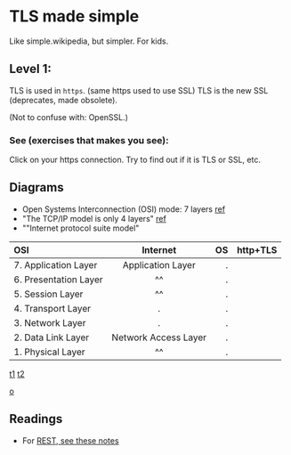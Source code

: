 # TLS made simple
Like simple.wikipedia, but simpler. For kids.
## Level 1:
TLS is used in `https`. (same https used to use SSL)
TLS is the new SSL (deprecates, made obsolete).

(Not to confuse with: OpenSSL.)
### See (exercises that makes you see):
Click on your https connection. Try to find out if it is TLS or SSL, etc.

<!-- You only learn (accept input) when Teaching, or writing (immediately). This will be a Tutorial rather than a text to read. Tutorials are usually made for "immediate" doing.-->

## Diagrams
* Open Systems Interconnection (OSI) mode: 7 layers [ref](https://stackoverflow.com/a/45877078/4374258)
* "The TCP/IP model is only 4 layers" [ref](https://stackoverflow.com/a/45877078/4374258)
* ""Internet protocol suite model"

| OSI                        |    Internet    | OS             | http+TLS | 
| :---                       |     :---:      |           ---: |    ---: | 
| 7. Application Layer       | Application Layer | .           |         |
| 6. Presentation Layer      | ^^              | .             |         |
| 5. Session Layer           | ^^              | .             |         |
| 4. Transport Layer         | .              | .              |         |
| 3. Network Layer           |.               | .        |         |
| 2. Data Link Layer         |  Network Access Layer  | .             |         |
| 1. Physical Layer          | ^^              | .             |         |

[t1](https://docs.github.com/en/get-started/writing-on-github/working-with-advanced-formatting/organizing-information-with-tables)
[t2](https://github.com/jeffreytse/jekyll-spaceship)

[o](https://www.imperva.com/learn/application-security/osi-model/)

## Readings
* For [REST, see these notes](https://github.com/sohale/cs-glossaries/blob/master/restful.md)
